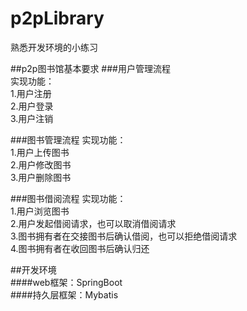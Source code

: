 # p2pLibrary
熟悉开发环境的小练习

##p2p图书馆基本要求
###用户管理流程  
实现功能：  
1.用户注册  
2.用户登录  
3.用户注销  

###图书管理流程
实现功能：  
1.用户上传图书  
2.用户修改图书  
3.用户删除图书  

###图书借阅流程
实现功能：  
1.用户浏览图书  
2.用户发起借阅请求，也可以取消借阅请求  
3.图书拥有者在交接图书后确认借阅，也可以拒绝借阅请求  
4.图书拥有者在收回图书后确认归还  

##开发环境  
####web框架：SpringBoot  
####持久层框架：Mybatis  
